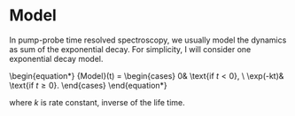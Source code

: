 # Model

In pump-probe time resolved spectroscopy, we usually model the dynamics as sum of the exponential decay. For simplicity, I will consider one exponential decay model.

\begin{equation*}
{Model}(t) = \begin{cases}
0& \text{if $t<0$}, \\
\exp(-kt)& \text{if $t \geq 0$}.
\end{cases}
\end{equation*}

where $k$ is rate constant, inverse of the life time.
